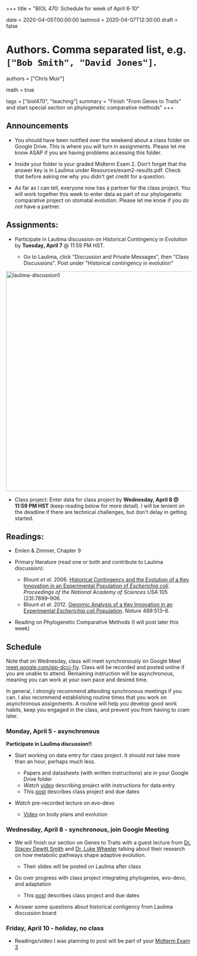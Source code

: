 +++
title = "BIOL 470: Schedule for week of April 6-10"

date = 2020-04-05T00:00:00
lastmod = 2020-04-07T12:30:00
draft = false

# Authors. Comma separated list, e.g. `["Bob Smith", "David Jones"]`.
authors = ["Chris Muir"]

math = true

tags = ["biol470", "teaching"]
summary = "Finish \"From Genes to Traits\" and start special section on phylogenetic comparative methods"
+++

## Announcements

* You should have been notified over the weekend about a class folder on Google Drive. This is where you will turn in assignments. Please let me know ASAP if you are having problems accessing this folder.

* Inside your folder is your graded Midterm Exam 2. Don't forget that the answer key is in Laulima under Resources/exam2-results.pdf. Check that before asking me why you didn't get credit for a question.

* As far as I can tell, everyone now has a partner for the class project. You will work together this week to enter data as part of our phylogenetic comparative project on stomatal evolution. Please let me know if you *do not* have a partner.

## Assignments:

* Participate in Laulima discussion on Historical Contingency in Evolution by  **Tuesday, April 7** @ 11:59 PM HST.

  - Go to Laulima, click "Discussion and Private Messages", then "Class Discussions". Post under "Historical contingency in evolution"

<img alt = 'laulima-discussion1' width='600' src='/img/laulima-discussion1.png' ALIGN = 'center'/>

* Class project: Enter data for class project by **Wednesday, April 8 @ 11:59 PM HST** (keep reading below for more detail). I will be lenient on the deadline if there are technical challenges, but don't delay in getting started.

## Readings:

* Emlen & Zimmer, Chapter 9

* Primary literature (read one or both and contribute to Laulima discussion):

  - Blount *et al*. 2008. [Historical Contingency and the Evolution of a Key Innovation in an Experimental Population of *Escherichia coli*](https://doi.org/10.1073/pnas.0803151105). *Proceedings of the National Academy of Sciences USA* 105 (23):7899–906.
  - Blount *et al*. 2012. [Genomic Analysis of a Key Innovation in an Experimental *Escherichia coli* Population](https://www.nature.com/articles/nature11514). *Nature* 489:513–8.

* Reading on Phylogenetic Comparative Methods (I will post later this week)

## Schedule

Note that on Wednesday, class will meet synchronously on Google Meet [meet.google.com/qip-dcci-fjy](https://meet.google.com/qip-dcci-fjy). Class will be recorded and posted online if you are unable to attend. Remaining instruction will be asynchronous, meaning you can work at your own pace and desired time.

In general, I strongly recommend attending synchronous meetings if you can. I also recommend establishing routine times that you work on asynchronous assignments. A routine will help you develop good work habits, keep you engaged in the class, and prevent you from having to cram later.

### Monday, April 5 - asynchronous

**Participate in Laulima discussion!!**

* Start working on data entry for class project. It should not take more than an hour, perhaps much less.

  - Papers and datasheets (with written instructions) are in your Google Drive folder
  - *Watch* [video](https://drive.google.com/open?id=1YtzftzSahVujB-hY5nfHsBob6z7a87wL) describing project with instructions for data entry
  - This [post](https://cdmuir.netlify.com/post/2020-04-01-biol470-class-project) describes class project and due dates

* *Watch* pre-recorded lecture on evo-devo

  - [Video](https://drive.google.com/open?id=1a4iEOS5HCdEYTn3WuG0qoVpgr7OIvGxr) on body plans and evolution

### Wednesday, April 8 - synchronous, join Google Meeting

* We will finish our section on Genes to Traits with a guest lecture from [Dr. Stacey Dewitt Smith](https://www.colorado.edu/smithlab/) and [Dr. Luke Wheeler](https://lcwheeler.github.io/) talking about their research on how metabolic pathways shape adaptive evolution.

  - Their slides will be posted on Laulima after class

* Go over progress with class project integrating phylogenies, evo-devo, and adaptation 

  - This [post](https://cdmuir.netlify.com/post/2020-04-01-biol470-class-project) describes class project and due dates

* Answer some questions about historical contigency from Laulima discussion board

### Friday, April 10 - holiday, no class

* Readings/video I was planning to post will be part of your [Midterm Exam 3](https://cdmuir.netlify.com/post/2020-04-11-biol470-exam3)

